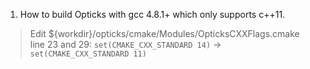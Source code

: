 1. How to build Opticks with gcc 4.8.1+ which only supports c++11.
> Edit ${workdir}/opticks/cmake/Modules/OpticksCXXFlags.cmake  
line 23 and 29: `set(CMAKE_CXX_STANDARD 14)` -> `set(CMAKE_CXX_STANDARD 11)`
